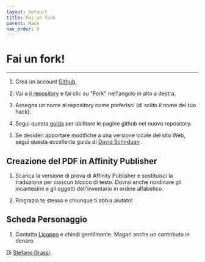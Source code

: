 ```yaml
---
layout: default
title: Fai un fork
parent: Hack
nav_order: 9
---
```


# Fai un fork!
---

1. Crea un account [Github](https://github.com).

2. Vai a [il repository](https://github.com/yochaigal/cairn) e fai clic su "Fork" nell'angolo in alto a destra.

3. Assegna un nome al repository come preferisci (di solito il nome del tuo hack).

4. Segui questa [guida](https://docs.github.com/en/github/working-with-github-pages/creating-a-github-pages-site) per abilitare le pagine github nel nuovo repository.
   
5. Se desideri apportare modifiche a una versione locale del sito Web, segui questa eccellente guida di [David Schirduan](https://www.technicalgrimoire.com/david/2018/10/howto-markdown-blog) .

## Creazione del PDF in Affinity Publisher
1. Scarica la versione di prova di Affinity Publisher e sostituisci la traduzione per ciascun blocco di testo. Dovrai anche riordinare gli incantesimi e gli oggetti dell'inventario in ordine alfabetico.

2. Ringrazia te stesso e chiunque ti abbia aiutato!

## Scheda Personaggio
1. Contatta [Licopeo](https://twitter.com/LicopeoArt) e chiedi gentilmente. Magari anche un contributo in denaro.


Di [Stefano Grassi](https://twitter.com/idolofmanyhands).
